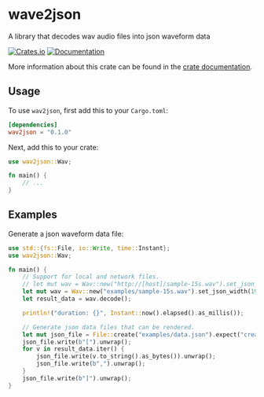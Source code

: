 # wave2json

A library that decodes wav audio files into json waveform data

[![Crates.io](https://img.shields.io/crates/v/wav2json.svg)](https://crates.io/crates/wav2json)
[![Documentation](https://docs.rs/wav2json/badge.svg)][dox]

More information about this crate can be found in the [crate
documentation][dox].

[dox]: https://docs.rs/wav2json

## Usage

To use `wav2json`, first add this to your `Cargo.toml`:

```toml
[dependencies]
wav2json = "0.1.0"
```

Next, add this to your crate:

```rust
use wav2json::Wav;

fn main() {
    // ...
}
```

## Examples

Generate a json waveform data file:

```rust
use std::{fs::File, io::Write, time::Instant};
use wav2json::Wav;

fn main() {
    // Support for local and network files.
    // let mut wav = Wav::new("http://[host]/sample-15s.wav").set_json_width(1920);
    let mut wav = Wav::new("examples/sample-15s.wav").set_json_width(1920);
    let result_data = wav.decode();

    println!("duration: {}", Instant::now().elapsed().as_millis());

    // Generate json data files that can be rendered.
    let mut json_file = File::create("examples/data.json").expect("create failed");
    json_file.write(b"[").unwrap();
    for v in result_data.iter() {
        json_file.write(v.to_string().as_bytes()).unwrap();
        json_file.write(b",").unwrap();
    }
    json_file.write(b"]").unwrap();
}
```